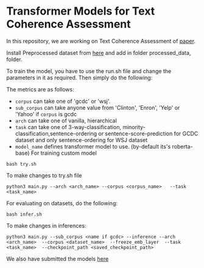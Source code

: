 # Transformer Models for Text Coherence Assessment

In this repository, we are working on Text Coherence Assessment of [paper](https://arxiv.org/abs/2109.02176).

Install Preprocessed dataset from [here](https://iiitaphyd-my.sharepoint.com/:u:/g/personal/devesh_marwah_research_iiit_ac_in/EUx8whb7hHtIhxA_n1CXMXoBk-dDc9TyehyEIc_x5ncMMw?e=OjT59q) and add in folder processed_data, folder.

To train the model, you have to use the run.sh file and change the parameters in it as required. Then simply do the following:

The metrics are as follows:

- `corpus` can take one of 'gcdc' or 'wsj'.
- `sub_corpus` can take anyone value from  'Clinton', 'Enron', 'Yelp' or 'Yahoo' if `corpus` is gcdc
- `arch` can take one of vanilla, hierarchical
- `task` can take one of 3-way-classification, minority-classification,sentence-ordering or sentence-score-prediction for GCDC dataset and only sentence-ordering for WSJ dataset
- `model_name` defines transformer model to use. (by-default its's roberta-base)
For training custom model
```
bash try.sh
```
To make changes to try.sh file
```
python3 main.py --arch <arch_name> --corpus <corpus_name>   --task <task_name>
```

For evaluating on datasets, do the following:

```
bash infer.sh
```
To make changes in inferences:
```
python3 main.py --sub_corpus <name if gcdc> --inference --arch <arch_name>  --corpus <dataset_name>  --freeze_emb_layer  --task <task_name>  --checkpoint_path <saved_checkpoint_path>

```
We also have submitted the models [here](https://iiitaphyd-my.sharepoint.com/:f:/g/personal/devesh_marwah_research_iiit_ac_in/EojD7orR1MVCkRrnJyuW6qMBhlWvWWeWaDz6bIop9_5VSA?e=UZmOAc) 
